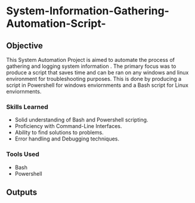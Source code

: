 # System-Information-Gathering-Automation-Script-

## Objective
This System Automation Project is aimed to automate the process of gathering and logging system information . The primary focus was to produce a script that saves time and can be ran on any windows and linux environment for troubleshooting purposes. This is done by producing a script in Powershell for windows enviornments and a Bash script for Linux enviornments. 

### Skills Learned

- Solid understanding of Bash and Powershell scripting.
- Proficiency with Command-Line Interfaces.
- Ability to find solutions to problems.
- Error handling and Debugging techniques.

### Tools Used

- Bash
- Powershell

## Outputs

